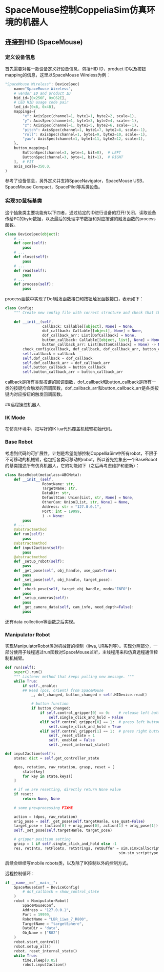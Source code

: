 # SpaceMouse控制CoppeliaSim仿真环境的机器人

## 连接到HID (SpaceMouse) 

### 定义设备信息
首先需要对每一款设备定义好设备信息，包括HID ID，product ID以及按钮mapping的信息，这里以SpaceMouse Wireless为例：
```python
"SpaceMouse Wireless": DeviceSpec(
    name="SpaceMouse Wireless",
    # vendor ID and product ID
    hid_id=[0x256F, 0xC62E],
    # LED HID usage code pair
    led_id=[0x8, 0x4B],
    mappings={
        "x": AxisSpec(channel=1, byte1=1, byte2=2, scale=1),
        "y": AxisSpec(channel=1, byte1=3, byte2=4, scale=-1),
        "z": AxisSpec(channel=1, byte1=5, byte2=6, scale=-1),
        "pitch": AxisSpec(channel=1, byte1=7, byte2=8, scale=-1),
        "roll": AxisSpec(channel=1, byte1=9, byte2=10, scale=-1),
        "yaw": AxisSpec(channel=1, byte1=11, byte2=12, scale=1),
    },
    button_mapping=[
        ButtonSpec(channel=3, byte=1, bit=0),  # LEFT
        ButtonSpec(channel=3, byte=1, bit=1),  # RIGHT
    ],  # FIT
    axis_scale=350.0,
)
```
参考了设备信息，另外定义并支持SpaceNavigator，SpaceMouse USB，SpaceMouse Compact，SpacePilot等系类设备。

### 实现3D鼠标基类
这个抽象类主要功能有以下四者，通过给定的ID进行设备的打开/关闭，读取设备传给PC的byte数据，以及最后的处理字节数据和对应按键的触发函数的process函数。
```python
class DeviceSpec(object):
    # ...
    def open(self):
        pass
    # ...
    def close(self):
        pass
    # ...
    def read(self):
        pass
    # ...
    def process(self):
        pass
```
process函数中实现了Dof触发函数接口和按钮触发函数接口，表示如下：
```python
class Config:
    """ Create new config file with correct structure and check that the configuration has correct parts """
    
    def __init__(self,
                 callback: Callable[[object], None] = None,
                 dof_callback: Callable[[object], None] = None,
                 dof_callback_arr: List[DofCallback] = None,
                 button_callback: Callable[[object, list], None] = None,
                 button_callback_arr: List[ButtonCallback] = None) -> None:
        check_config(callback, dof_callback, dof_callback_arr, button_callback, button_callback_arr)
        self.callback = callback
        self.dof_callback = dof_callback
        self.dof_callback_arr = dof_callback_arr
        self.button_callback = button_callback
        self.button_callback_arr = button_callback_arr
```
callback是所有类型按键的回调函数，dof_callback和button_callback是所有一类的按键均会触发的回调函数，dof_callback_arr和button_callback_arr是各类按键内对应按钮的触发回调函数。

##远程操控机器人

### IK Mode
在仿真环境中，把写好的IK lua代码覆盖机械臂初始代码。

### Base Robot

考虑到代码的可扩展性，计划是希望能够控制CoppelliaSim中所有robot，不限于不可移动的机械臂，也包括各类可移动的robot。所以首先抽象出一个BaseRobot的基类描述所有仿真机器人，它的功能如下（之后再考虑维护和更新）：
```python
class BaseRobot(metaclass=ABCMeta):
    def __init__(self,
                 RobotName: str,
                 TargetName: str,
                 DataDir: str,
                 DefaultCam: Union[List, str, None] = None,
                 OtherCam: Union[List, str, None] = None,
                 Address: str = "127.0.0.1",
                 Port: int = 19999,
                 ) -> None:
        pass
    # ...
    @abstractmethod
    def run(self):
        pass
    @abstractmethod
    def input2action(self):
        pass
    @abstractmethod
    def _setup_robot(self):
        pass
    def _get_pose(self, obj_handle, use_quat=True):
        pass
    def _set_pose(self, obj_handle, target_pose):
        pass
    def _check_pose(self, target_obj_handle, mode="INFO"):
        pass
    def _setup_cameras(self):
        pass
    def _get_camera_data(self, cam_info, need_depth=False):
        pass
```
还有data collection等函数之后实现。

### Manipulator Robot
实现ManipulatorRobot类对机械臂的控制（iiwa, UR系列等）。实现分两部分，一部分使用子线程通过run函数对SpaceMouse监听，主线程用来和仿真远程通信控制机械臂。
```python
def run(self):
    super().run()
    """ Listener method that keeps pulling new message. """
    while True:
        if self._enable:
        ## Read (pos, orient) from SpaceMouse
            _, dof_changed, button_changed = self.HIDevice.read()

            # button function
            if button_changed:
                if self.control_gripper[0] == 0:    # release left button
                    self.single_click_and_hold = False
                elif self.control_gripper[0] == 1:  # press left button
                    self.single_click_and_hold = True
                elif self.control_gripper[1] == 1:  # press right button
                    self._reset_state = 1
                    self._enabled = False
                    self._reset_internal_state()

def input2action(self):
    state: dict = self.get_controller_state

    dpos, rotation, raw_rotation, grasp, reset = [
        state[key]
        for key in state.keys()
    ]

    # if we are resetting, directly return None value
    if reset:
        return None, None
    
    # some pre=processing FIXME

    action = (dpos, raw_rotation)
    orig_pose = self._get_pose(self.targetHanle, use_quat=False)
    target_pose = (action[0] + orig_pose[0], action[1] + orig_pose[1])
    self._set_pose(self.targetHanle, target_pose)

    # gripper position setting
    grasp = 1 if self.single_click_and_hold else -1
    res, retInts, retFloats, retStrings, retBuffer = sim.simxCallScriptFunction(self.clientID, "RG2",
                                                    sim.sim_scripttype_childscript,'rg2_OpenClose',[grasp],[],[],b'',sim.simx_opmode_blocking)
```
后续会继续写mobile robots类，以及除了IK控制以外的控制方式。

远程控制循环：
```python
if __name__=="__main__":
    SpaceMouseConf = DeviceConfig(
        # dof_callback = show_control_state
    )
    robot = ManipulatorRobot(
        SpaceMouseConf,
        Address = "127.0.0.1",
        Port = 19999,
        RobotName = "LBR_iiwa_7_R800",
        TargetName = "targetSphere",
        DataDir = "data",
        ObjName = ["RG2"]
    )
    robot.start_control()
    robot.setup_all()
    robot._reset_internal_state()
    while True:
        time.sleep(0.05)
        robot.input2action()
```